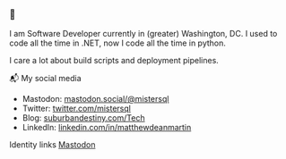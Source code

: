 ### 👋

I am Software Developer currently in (greater) Washington, DC. I used to code all the time in .NET, now I code all
the time in python.

I care a lot about build scripts and deployment pipelines.

📬 My social media


- Mastodon: [mastodon.social/@mistersql](https://mastodon.social/@mistersql)
- Twitter: [twitter.com/mistersql](http://twitter.com/mistersql)
- Blog: [suburbandestiny.com/Tech](http://www.suburbandestiny.com/Tech/)
- LinkedIn: [linkedin.com/in/matthewdeanmartin](https://linkedin.com/in/matthewdeanmartin)

Identity links
<a rel="me" href="https://mastodon.social/@mistersql">Mastodon</a>
